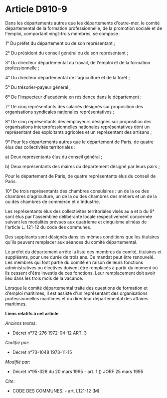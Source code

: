# Article D910-9

Dans les départements autres que les départements d'outre-mer, le comité départemental de la formation professionnelle, de la
promotion sociale et de l'emploi, comportant vingt-trois membres, se compose :

1° Du préfet du département ou de son représentant ;

2° Du président du conseil général ou de son représentant ;

3° Du directeur départemental du travail, de l'emploi et de la formation professionnelle ;

4° Du directeur départemental de l'agriculture et de la forêt ;

5° Du trésorier-payeur général ;

6° De l'inspecteur d'académie en résidence dans le département ;

7° De cinq représentants des salariés désignés sur proposition des organisations syndicales nationales représentatives ;

8° De cinq représentants des employeurs désignés sur proposition des organisations interprofessionnelles nationales
représentatives dont un représentant des exploitants agricoles et un représentant des artisans ;

9° Pour les départements autres que le département de Paris, de quatre élus des collectivités territoriales :

a) Deux représentants élus du conseil général ;

b) Deux représentants des maires du département désigné par leurs pairs ;

Pour le département de Paris, de quatre représentants élus du conseil de Paris.

10° De trois représentants des chambres consulaires : un de la ou des chambres d'agriculture, un de la ou des chambres des
métiers et un de la ou des chambres de commerce et d'industrie.

Les représentants élus des collectivités territoriales visés au a et b du 9° sont élus par l'assemblée délibérante locale
respectivement concernée suivant les modalités prévues aux quatrième et cinquième alinéas de l'article L. 121-12 du code des
communes.

Des suppléants sont désignés dans les mêmes conditions que les titulaires qu'ils peuvent remplacer aux séances du comité
départemental.

Le préfet du département arrête la liste des membres du comité, titulaires et suppléants, pour une durée de trois ans. Ce
mandat peut être renouvelé. Les membres qui font partie du comité en raison de leurs fonctions administratives ou électives
doivent être remplacés à partir du moment où ils cessent d'être investis de ces fonctions. Leur remplacement doit avoir lieu
dans les trois mois de la vacance.

Lorsque le comité départemental traite des questions de formation et d'emploi maritimes, il est assisté d'un représentant des
organisations professionnelles maritimes et du directeur départemental des affaires maritimes.

**Liens relatifs à cet article**

_Anciens textes_:

  - Décret n°72-276 1972-04-12 ART. 3

_Codifié par_:

  - Décret n°73-1048 1973-11-15

_Modifié par_:

  - Décret n°95-328 du 20 mars 1995 - art. 1 () JORF 25 mars 1995

_Cite_:

  - CODE DES COMMUNES. - art. L121-12 (M)
